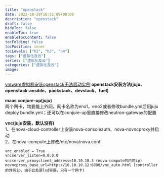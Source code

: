 ```yaml
---
title: "openstack"
date: 2022-10-28T16:52:09+08:00
description: "openstack"
draft: false
hideToc: false
enableToc: true
enableTocContent: false
tocFolding: false
tocPosition: inner
tocLevels: ["h2", "h3", "h4"]
tags: ["虚拟化及云"]
series: ["虚拟化及云"]
categories: ["虚拟化及云"]
image:
---
```

[vmware虚拟机安装openstack无法启动实例](https://www.imooc.com/article/details/id/28873)
**openstack安装方法(juju、openstack-ansible、packstack、devstack、fuel)**

**maas conjure-up(juju)**  
两个网卡，均要能上外网，网卡名称为eno1，eno2或者修改bundle.yml后用juju deploy bundle.yml；还可以在conjure-up里直接修改neutron-gateway的配置

**vnc(juju安装，默认没有)**  
1、在nova-cloud-controller上安装nova-consoleauth、nova-novncproxy并启动  
2、在nova-compute上修改/etc/nova/nova.conf
```
vnc_enabled = True  
vncserver_listen=0.0.0.0  
vncserver_proxyclient_address=10.10.10.3 (nova-compute的内网ip)  
novncproxy_base_url=http://10.10.10.12:6080/vnc_auto.html (controller的外网ip，由于此处是lxd容器，只有一个网卡)
```
